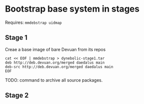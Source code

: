 # Bootstrap base system in stages

Requires: `mmdebstrap uidmap`

## Stage 1

Creae a base image of bare Devuan from its repos

```
cat << EOF | mmdebstrap > dynebolic-stage1.tar
deb http://deb.devuan.org/merged daedalus main
deb-src http://deb.devuan.org/merged daedalus main
EOF
```

TODO: command to archive all source packages.

## Stage 2

